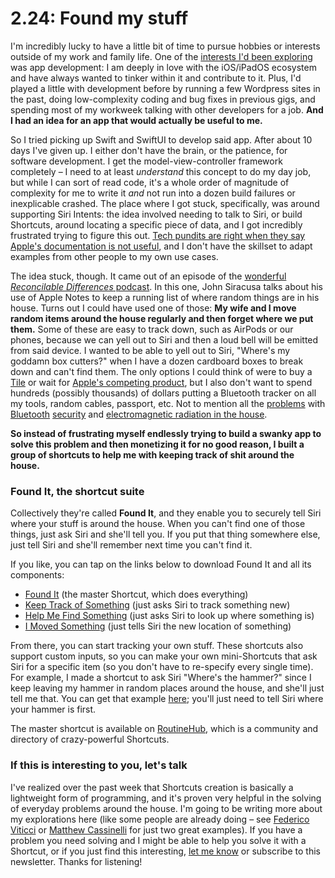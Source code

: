 # 2.24: Found my stuff
I'm incredibly lucky to have a little bit of time to pursue hobbies or interests outside of my work and family life. One of the [interests I'd been exploring](https://tonedeafcolorblind.substack.com/p/210-everyones-a-workaholic-and-other) was app development: I am deeply in love with the iOS/iPadOS ecosystem and have always wanted to tinker within it and contribute to it. Plus, I'd played a little with development before by running a few Wordpress sites in the past, doing low-complexity coding and bug fixes in previous gigs, and spending most of my workweek talking with other developers for a job. **And I had an idea for an app that would actually be useful to me.**

So I tried picking up Swift and SwiftUI to develop said app. After about 10 days I've given up. I either don't have the brain, or the patience, for software development. I get the model-view-controller framework completely – I need to at least _understand_ this concept to do my day job, but while I can sort of read code, it's a whole order of magnitude of complexity for me to write it _and_ not run into a dozen build failures or inexplicable crashed. The place where I got stuck, specifically, was around supporting Siri Intents: the idea involved needing to talk to Siri, or build Shortcuts, around locating a specific piece of data, and I got incredibly frustrated trying to figure this out. [Tech pundits are right when they say Apple's documentation is not useful](https://atp.fm/episodes/363), and I don't have the skillset to adapt examples from other people to my own use cases.

The idea stuck, though. It came out of an episode of the [wonderful _Reconcilable Differences_ podcast](https://overcast.fm/+E5INvkfOI/10:17). In this one, John Siracusa talks about his use of Apple Notes to keep a running list of where random things are in his house. Turns out I could have used one of those: **My wife and I move random items around the house regularly and then forget where we put them.** Some of these are easy to track down, such as AirPods or our phones, because we can yell out to Siri and then a loud bell will be emitted from said device. I wanted to be able to yell out to Siri, "Where's my goddamn box cutters?" when I have a dozen cardboard boxes to break down and can't find them. The only options I could think of were to buy a [Tile](https://www.thetileapp.com) or wait for [Apple's competing product](https://www.macrumors.com/guide/airtags/), but I also don't want to spend hundreds (possibly thousands) of dollars putting a Bluetooth tracker on all my tools, random cables, passport, etc. Not to mention all the [problems](https://techcrunch.com/2018/11/01/bleedingbit-security-flaws-bluetooth-wireless-networks/) with [Bluetooth](https://www.foxnews.com/tech/turn-off-your-bluetooth-warn-security-experts) [security](https://www.wired.com/story/bluetooth-complex-security-risk/) and [electromagnetic radiation in the house](https://www.healthline.com/health-news/are-wireless-headphones-dangerous#Scientists-believe-the-current-EMF-guidelines-are-inadequate).

**So instead of frustrating myself endlessly trying to build a swanky app to solve this problem and then monetizing it for no good reason, I built a group of shortcuts to help me with keeping track of shit around the house.** 

### Found It, the shortcut suite
Collectively they're called **Found It**, and they enable you to securely tell Siri where your stuff is around the house. When you can't find one of those things, just ask Siri and she'll tell you. If you put that thing somewhere else, just tell Siri and she'll remember next time you can't find it.

If you like, you can tap on the links below to download Found It and all its components:
- [Found It](https://www.icloud.com/shortcuts/934134a4d9d041bf887295cb53e9a7ca) (the master Shortcut, which does everything)
- [Keep Track of Something](https://www.icloud.com/shortcuts/1a70d1021e8643bab99a0c68481f8efc) (just asks Siri to track something new)
- [Help Me Find Something](https://www.icloud.com/shortcuts/04f01a26eb474a89b42a9bc683c13d10) (just asks Siri to look up where something is)
- [I Moved Something](https://www.icloud.com/shortcuts/81941086663b44249bc4266ac47fa012) (just tells Siri the new location of something)

From there, you can start tracking your own stuff. These shortcuts also support custom inputs, so you can make your own mini-Shortcuts that ask Siri for a specific item (so you don't have to re-specify every single time). For example, I made a shortcut to ask Siri "Where's the hammer?" since I keep leaving my hammer in random places around the house, and she'll just tell me that. You can get that example [here](https://www.icloud.com/shortcuts/f20812149ab5454db4800a0ec570323d); you'll just need to tell Siri where your hammer is first.

The master shortcut is available on [RoutineHub](https://routinehub.co/shortcut/4636), which is a community and directory of crazy-powerful Shortcuts.

### If this is interesting to you, let's talk
I've realized over the past week that Shortcuts creation is basically a lightweight form of programming, and it's proven very helpful in the solving of everyday problems around the house. I'm going to be writing more about my explorations here (like some people are already doing – see [Federico Viticci](http://macstories.net/shortcuts) or [Matthew Cassinelli](https://www.matthewcassinelli.com) for just two great examples). If you have a problem you need solving and I might be able to help you solve it with a Shortcut, or if you just find this interesting, [let me know](mailto:brandonlucasgreen@gmail.com) or subscribe to this newsletter. Thanks for listening!